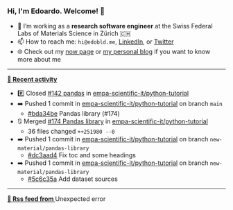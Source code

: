 ### Hi, I'm Edoardo. Welcome! 👋 

- 🔭 I’m working as a **research software engineer** at the Swiss Federal Labs of Materials Science in Zürich 🇨🇭
- 📫 How to reach me: `hi@edobld.me`, [LinkedIn](https://linkedin.com/in/edobld), or [Twitter](https://twitter.com/edobld)
- 🌐 Check out my [now page](https://edoardob.im/now) or [my personal blog](https://blog.edoardob.im) if you want to know more about me

---

**[📰 Recent activity](https://github.com/edoardob90)**
* #️⃣ Closed [#142 pandas](https://github.com/empa-scientific-it/python-tutorial/issues/142) in [empa-scientific-it/python-tutorial](https://github.com/empa-scientific-it/python-tutorial)
* ➡️ Pushed 1 commit in [empa-scientific-it/python-tutorial](https://github.com/empa-scientific-it/python-tutorial) on branch `main`
  * [#bda34be](https://github.com/empa-scientific-it/python-tutorial/commit/bda34be) Pandas library (#174)
* 🔃 Merged [#174 Pandas library](https://github.com/empa-scientific-it/python-tutorial/pull/174) in [empa-scientific-it/python-tutorial](https://github.com/empa-scientific-it/python-tutorial)
  * 36 files changed `++251980 --0`
* ➡️ Pushed 1 commit in [empa-scientific-it/python-tutorial](https://github.com/empa-scientific-it/python-tutorial) on branch `new-material/pandas-library`
  * [#dc3aad4](https://github.com/empa-scientific-it/python-tutorial/commit/dc3aad4) Fix toc and some headings
* ➡️ Pushed 1 commit in [empa-scientific-it/python-tutorial](https://github.com/empa-scientific-it/python-tutorial) on branch `new-material/pandas-library`
  * [#5c6c35a](https://github.com/empa-scientific-it/python-tutorial/commit/5c6c35a) Add dataset sources


---

**[🗼 Rss feed from ]()**
Unexpected error
